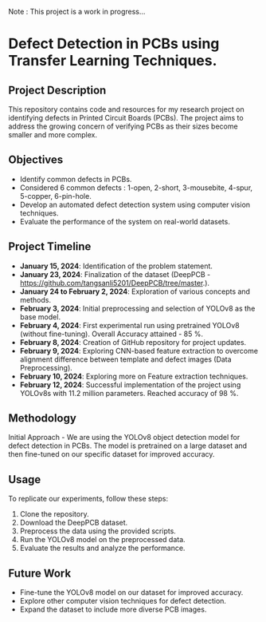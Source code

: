 Note : This project is a work in progress...

# Defect Detection in PCBs using Transfer Learning Techniques.

## Project Description
This repository contains code and resources for my research project on identifying defects in Printed Circuit Boards (PCBs). The project aims to address the growing concern of verifying PCBs as their sizes become smaller and more complex.

## Objectives
- Identify common defects in PCBs.
- Considered 6 common defects : 1-open, 2-short, 3-mousebite, 4-spur, 5-copper, 6-pin-hole.
- Develop an automated defect detection system using computer vision techniques.
- Evaluate the performance of the system on real-world datasets.

## Project Timeline
- **January 15, 2024**: Identification of the problem statement.
- **January 23, 2024**: Finalization of the dataset (DeepPCB - https://github.com/tangsanli5201/DeepPCB/tree/master.).
- **January 24 to February 2, 2024**: Exploration of various concepts and methods.
- **February 3, 2024**: Initial preprocessing and selection of YOLOv8 as the base model.
- **February 4, 2024**: First experimental run using pretrained YOLOv8 (without fine-tuning).  Overall Accuracy attained - 85 %.
- **February 8, 2024**: Creation of GitHub repository for project updates.
- **February 9, 2024**: Exploring CNN-based feature extraction to overcome alignment difference between template and defect images (Data Preprocessing).
- **February 10, 2024**: Exploring more on Feature extraction techniques.
- **February 12, 2024**: Successful implementation of the project using YOLOv8s with 11.2 million parameters. Reached accuracy of 98 %.

## Methodology
Initial Approach - We are using the YOLOv8 object detection model for defect detection in PCBs. The model is pretrained on a large dataset and then fine-tuned on our specific dataset for improved accuracy.

## Usage
To replicate our experiments, follow these steps:
1. Clone the repository.
2. Download the DeepPCB dataset.
3. Preprocess the data using the provided scripts.
4. Run the YOLOv8 model on the preprocessed data.
5. Evaluate the results and analyze the performance.

## Future Work
- Fine-tune the YOLOv8 model on our dataset for improved accuracy.
- Explore other computer vision techniques for defect detection.
- Expand the dataset to include more diverse PCB images.
